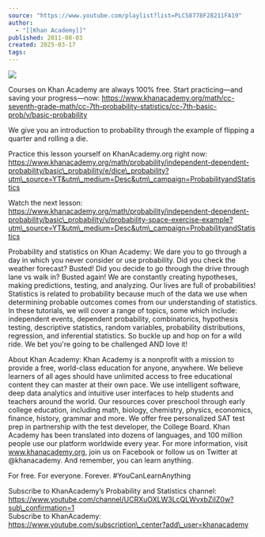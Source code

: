 ```yaml
---
source: "https://www.youtube.com/playlist?list=PLC58778F28211FA19"
author:
  - "[[Khan Academy]]"
published: 2011-08-03
created: 2025-03-17
tags:
---
```

![](https://www.youtube.com/watch?v=embed)  

Courses on Khan Academy are always 100% free. Start practicing—and saving your progress—now: https://www.khanacademy.org/math/cc-seventh-grade-math/cc-7th-probability-statistics/cc-7th-basic-prob/v/basic-probability  
  
We give you an introduction to probability through the example of flipping a quarter and rolling a die. 
  
Practice this lesson yourself on KhanAcademy.org right now:  
https://www.khanacademy.org/math/probability/independent-dependent-probability/basic\_probability/e/dice\_probability?utm\_source=YT&utm\_medium=Desc&utm\_campaign=ProbabilityandStatistics  
  
Watch the next lesson: https://www.khanacademy.org/math/probability/independent-dependent-probability/basic\_probability/v/probability-space-exercise-example?utm\_source=YT&utm\_medium=Desc&utm\_campaign=ProbabilityandStatistics  
  
Probability and statistics on Khan Academy: We dare you to go through a day in which you never consider or use probability. Did you check the weather forecast? Busted! Did you decide to go through the drive through lane vs walk in? Busted again! We are constantly creating hypotheses, making predictions, testing, and analyzing. Our lives are full of probabilities! Statistics is related to probability because much of the data we use when determining probable outcomes comes from our understanding of statistics. In these tutorials, we will cover a range of topics, some which include: independent events, dependent probability, combinatorics, hypothesis testing, descriptive statistics, random variables, probability distributions, regression, and inferential statistics. So buckle up and hop on for a wild ride. We bet you're going to be challenged AND love it!  
  
About Khan Academy: Khan Academy is a nonprofit with a mission to provide a free, world-class education for anyone, anywhere. We believe learners of all ages should have unlimited access to free educational content they can master at their own pace. We use intelligent software, deep data analytics and intuitive user interfaces to help students and teachers around the world. Our resources cover preschool through early college education, including math, biology, chemistry, physics, economics, finance, history, grammar and more. We offer free personalized SAT test prep in partnership with the test developer, the College Board. Khan Academy has been translated into dozens of languages, and 100 million people use our platform worldwide every year. For more information, visit www.khanacademy.org, join us on Facebook or follow us on Twitter at @khanacademy. And remember, you can learn anything.  
  
For free. For everyone. Forever. #YouCanLearnAnything  
  
Subscribe to KhanAcademy’s Probability and Statistics channel:  
https://www.youtube.com/channel/UCRXuOXLW3LcQLWvxbZiIZ0w?sub\_confirmation=1  
Subscribe to KhanAcademy: https://www.youtube.com/subscription\_center?add\_user=khanacademy